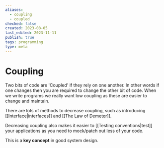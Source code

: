 ```yaml
---
aliases:
  - coupling
  - coupled
checked: false
created: 2023-08-05
last_edited: 2023-11-11
publish: true
tags: programming
type: meta
---
```

# Coupling

Two bits of code are 'Coupled' if they rely on one another. In other words if one changes then you are required to change the other bit of code. When we write programs we really want low coupling as these are easier to change and maintain.

There are lots of methods to decrease coupling, such as introducing [[Interface|interfaces]] and [[The Law of Demeter]].

Decreasing coupling also makes it easier to [[Testing conventions|test]] your applications as you need to mock/patch out less of your code.

This is a **key concept** in good system design.
